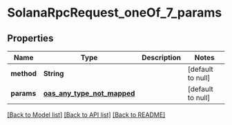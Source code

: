 # SolanaRpcRequest_oneOf_7_params

## Properties

| Name       | Type                               | Description | Notes             |
| ---------- | ---------------------------------- | ----------- | ----------------- |
| **method** | **String**                         |             | [default to null] |
| **params** | [**oas_any_type_not_mapped**](.md) |             | [default to null] |

[[Back to Model list]](../README.md#documentation-for-models) [[Back to API list]](../README.md#documentation-for-api-endpoints) [[Back to README]](../README.md)
